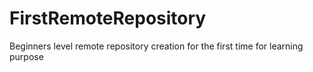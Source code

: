 # FirstRemoteRepository
Beginners level remote repository creation for the first time for learning purpose
